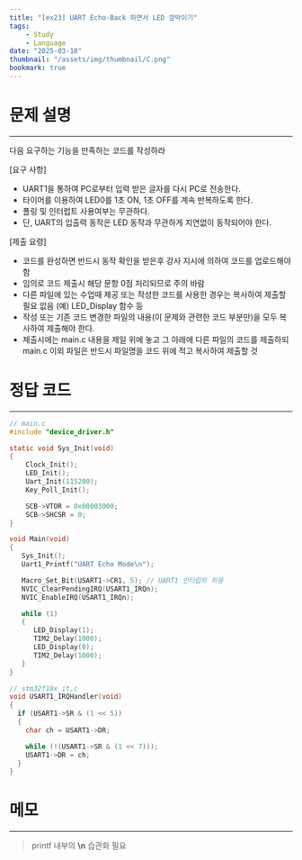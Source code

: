 ```yaml
---
title: "[ex23] UART Echo-Back 하면서 LED 깜박이기"
tags:
    - Study
    - Language
date: "2025-03-18"
thumbnail: "/assets/img/thumbnail/C.png"
bookmark: true
---
```

# 문제 설명
---
다음 요구하는 기능을 만족하는 코드를 작성하라

[요구 사항]
- UART1을 통하여 PC로부터 입력 받은 글자를 다시 PC로 전송한다.
- 타이머를 이용하여 LED0를 1초 ON, 1초 OFF를 계속 반복하도록 한다.
- 폴링 및 인터럽트 사용여부는 무관하다.
- 단, UART의 입출력 동작은 LED 동작과 무관하게 지연없이 동작되어야 한다.

[제출 요령] 
- 코드를 완성하면 반드시 동작 확인을 받은후 강사 지시에 의하여 코드를 업로드해야 함
- 임의로 코드 제출시 해당 문항 0점 처리되므로 주의 바람
- 다른 파일에 있는 수업때 제공 또는 작성한 코드를 사용한 경우는 복사하여 제출할 필요 없음 (예) LED_Display 함수 등
- 작성 또는 기존 코드 변경한 파일의 내용(이 문제와 관련한 코드 부분만)을 모두 복사하여 제출해야 한다.
- 제출시에는 main.c 내용을 제일 위에 놓고 그 아래에 다른 파일의 코드를 제출하되 main.c 이외 파일은 반드시 파일명을 코드 위에 적고 복사하여 제출할 것

# 정답 코드
---

```c
// main.c
#include "device_driver.h"

static void Sys_Init(void)
{
	Clock_Init();
	LED_Init();
	Uart_Init(115200);
	Key_Poll_Init();

	SCB->VTOR = 0x08003000;
	SCB->SHCSR = 0;
}

void Main(void)
{
   Sys_Init();
   Uart1_Printf("UART Echo Mode\n");

   Macro_Set_Bit(USART1->CR1, 5); // UART1 인터럽트 허용
   NVIC_ClearPendingIRQ(USART1_IRQn);
   NVIC_EnableIRQ(USART1_IRQn);

   while (1)
   {
      LED_Display(1);
      TIM2_Delay(1000);
      LED_Display(0);
      TIM2_Delay(1000);
   }
}

// stm32f10x_it.c
void USART1_IRQHandler(void)
{
  if (USART1->SR & (1 << 5))
  {  
    char ch = USART1->DR;

    while (!(USART1->SR & (1 << 7)));
    USART1->DR = ch;
  }
}
```

# 메모
---
> printf 내부의 **\n** 습관화 필요